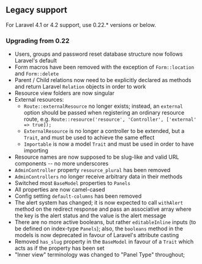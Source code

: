 ## Legacy support
For Laravel 4.1 or 4.2 support, use 0.22.* versions or below.

### Upgrading from 0.22
- Users, groups and password reset database structure now follows Laravel's default
- Form macros have been removed with the exception of `Form::location` and `Form::delete`
- Parent / Child relations now need to be explicitly declared as methods and return Laravel `Relation` objects in order to work
- Resource view folders are now singular
- External resources:
    - `Route::externalResource` no longer exists; instead, an `external` option should be passed when registering an ordinary resource route, e.g. `Route::resource('resource', 'Controller', ['external' => true]);`
    - `ExternalResource` is no longer a controller to be extended, but a `Trait`, and must be used to achieve the same effect
    - `Importable` is now a model `Trait` and must be used in order to have importing
- Resource names are now supposed to be slug-like and valid URL components -- no more underscores
- `AdminController` property `resource_plural` has been removed
- `AdminControllers` no longer receive arbitrary data in their methods
- Switched most `BaseModel` properties to `Panels`
- All properties are now camel-cased
- Config setting `default-columns` has been removed
- The alert system has changed; it is now expected to call `withAlert` method on the redirect response and pass an associative array where the key is the alert status and the value is the alert message
- There are no more active booleans, but rather `editableInline` inputs (to be defined on index-type `Panels`); also, the `booleans` method in the models is now deprecated in favour of Laravel's attribute casting
- Removed `has_slug` property in the `BaseModel` in favour of a `Trait` which acts as if the property has been set
- "Inner view" terminology was changed to "Panel Type" throughout;
